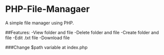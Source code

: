 # PHP-File-Managaer
A simple file manager using PHP.

##Features:
-View folder and file
-Delete folder and file
-Create folder and file
-Edit .txt file
-Download file

###Change $path variable at index.php
